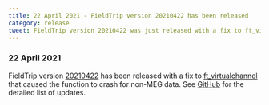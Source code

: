 ```yaml
---
title: 22 April 2021 - FieldTrip version 20210422 has been released
category: release
tweet: FieldTrip version 20210422 was just released with a fix to ft_virtualchannel, a relatively new function which, as the name suggests, computes virtual channels :D If you haven't already, go check it out! See http://www.fieldtriptoolbox.org/#22-april-2021
---
```


### 22 April 2021

FieldTrip version [20210422](http://github.com/fieldtrip/fieldtrip/releases/tag/20210422) has been released with a fix to [ft_virtualchannel](/reference/ft_virtualchannel) that caused the function to crash for non-MEG data. See [GitHub](https://github.com/fieldtrip/fieldtrip/compare/20210421...20210422) for the detailed list of updates.
